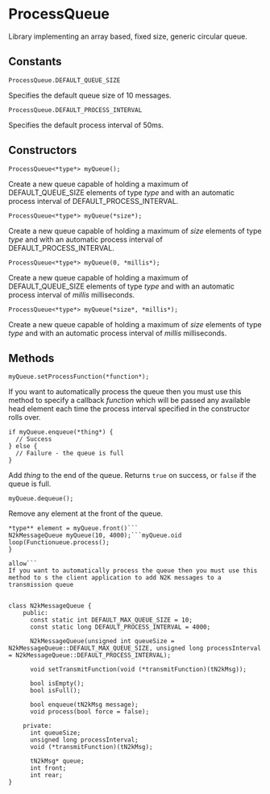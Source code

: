 # ProcessQueue

Library implementing an array based, fixed size, generic circular queue.

## Constants

```
ProcessQueue.DEFAULT_QUEUE_SIZE
```
Specifies the default queue size of 10 messages.

```
ProcessQueue.DEFAULT_PROCESS_INTERVAL
```
Specifies the default process interval of 50ms.

## Constructors

```
ProcessQueue<*type*> myQueue();
```
Create a new queue capable of holding a maximum of DEFAULT_QUEUE_SIZE
elements of type *type* and with an automatic process interval of
DEFAULT_PROCESS_INTERVAL.

```
ProcessQueue<*type*> myQueue(*size*);
```
Create a new queue capable of holding a maximum of *size* elements of
type *type* and with an automatic process interval of
DEFAULT_PROCESS_INTERVAL.

```
ProcessQueue<*type*> myQueue(0, *millis*);
```
Create a new queue capable of holding a maximum of DEFAULT_QUEUE_SIZE
elements of type *type* and with an automatic process interval of
*millis* milliseconds.

```
ProcessQueue<*type*> myQueue(*size*, *millis*);
```
Create a new queue capable of holding a maximum of *size* elements of
type *type* and with an automatic process interval of *millis*
milliseconds. 

## Methods

```
myQueue.setProcessFunction(*function*);
```
If you want to automatically process the queue then you must use this
method to specify a callback *function* which will be passed any
available head element each time the process interval specified in the
constructor rolls over.

```
if myQueue.enqueue(*thing*) {
  // Success
} else {
  // Failure - the queue is full
}
```
Add *thing* to the end of the queue. Returns ```true``` on success, or
```false``` if the queue is full.

```
myQueue.dequeue();
```
Remove any element at the front of the queue.

```
*type** element = myQueue.front()```
N2kMessageQueue myQueue(10, 4000);```myQueue.oid loop(Functionueue.process();
}

allow```
If you want to automatically process the queue then you must use this
method to s the client application to add N2K messages to a
transmission queue 


class N2kMessageQueue {
    public:
      const static int DEFAULT_MAX_QUEUE_SIZE = 10;
      const static long DEFAULT_PROCESS_INTERVAL = 4000;

      N2kMessageQueue(unsigned int queueSize = N2kMessageQueue::DEFAULT_MAX_QUEUE_SIZE, unsigned long processInterval = N2kMessageQueue::DEFAULT_PROCESS_INTERVAL);

      void setTransmitFunction(void (*transmitFunction)(tN2kMsg));

      bool isEmpty();
      bool isFull();

      bool enqueue(tN2kMsg message);
      void process(bool force = false);

    private:
      int queueSize;
      unsigned long processInterval;
      void (*transmitFunction)(tN2kMsg);

      tN2kMsg* queue;
      int front;
      int rear;
}

